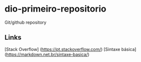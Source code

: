 # dio-primeiro-repositorio
Git/github repository

## Links
[Stack Overflow] (https://pt.stackoverflow.com/)
[Sintaxe básica] (https://markdown.net.br/sintaxe-basica/)

